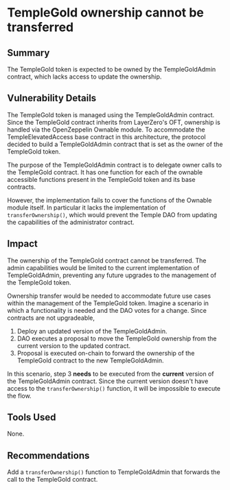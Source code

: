 # TempleGold ownership cannot be transferred

## Summary

The TempleGold token is expected to be owned by the TempleGoldAdmin contract, which lacks access to update the ownership.

## Vulnerability Details

The TempleGold token is managed using the TempleGoldAdmin contract. Since the TempleGold contract inherits from LayerZero's OFT, ownership is handled via the OpenZeppelin Ownable module. To accommodate the TempleElevatedAccess base contract in this architecture, the protocol decided to build a TempleGoldAdmin contract that is set as the owner of the TempleGold token.

The purpose of the TempleGoldAdmin contract is to delegate owner calls to the TempleGold contract. It has one function for each of the ownable accessible functions present in the TempleGold token and its base contracts. 
 
However, the implementation fails to cover the functions of the Ownable module itself. In particular it lacks the implementation of `transferOwnership()`, which would prevent the Temple DAO from updating the capabilities of the administrator contract.

## Impact

The ownership of the TempleGold contract cannot be transferred. The admin capabilities would be limited to the current implementation of TempleGoldAdmin, preventing any future upgrades to the management of the TempleGold token.

Ownership transfer would be needed to accommodate future use cases within the management of the TempleGold token. Imagine a scenario in which a functionality is needed and the DAO votes for a change. Since contracts are not upgradeable, 

1. Deploy an updated version of the TempleGoldAdmin.
2. DAO executes a proposal to move the TempleGold ownership from the current version to the updated contract.
3. Proposal is executed on-chain to forward the ownership of the TempleGold contract to the new TempleGoldAdmin.

In this scenario, step 3 **needs** to be executed from the **current** version of the TempleGoldAdmin contract. Since the current version doesn't have access to the `transferOwnership()` function, it will be impossible to execute the flow.

## Tools Used

None.

## Recommendations

Add a `transferOwnership()` function to TempleGoldAdmin that forwards the call to the TempleGold contract.
